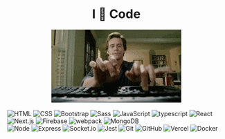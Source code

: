 <h1 align='center'>I 🤎 Code</h1>
<p align="center">
   <img src=https://github.com/DoviMaj/dovimaj/blob/main/tumblr_inline_p80m8wJkm61r4kz8i_540.gif" />
</p>
  
  ![HTML](https://img.shields.io/badge/-HTML-333333?style=flat&logo=HTML5)
  ![CSS](https://img.shields.io/badge/-CSS-333333?style=flat&logo=CSS3&logoColor=1572B6)
  ![Bootstrap](https://img.shields.io/badge/-Bootstrap-333333?style=flat&logo=bootstrap&logoColor=3333)
  ![Sass](https://img.shields.io/badge/-Sass-333333?style=flat&logo=Sass)
  ![JavaScript](https://img.shields.io/badge/-JavaScript-333333?style=flat&logo=javascript)
  ![typescript](https://img.shields.io/badge/-TypeScript-333333?style=flat&logo=typescript) 
  ![React](https://img.shields.io/badge/-React-333333?style=flat&logo=react)
  ![Next.js](https://img.shields.io/badge/-Next.js-333333?style=flat&logo=Next.js)
  ![Firebase](https://img.shields.io/badge/-Firebase-333333?style=flat&logo=Firebase)
  ![webpack](https://img.shields.io/badge/-Webpack-333333?style=flat&logo=webpack)
  ![MongoDB](https://img.shields.io/badge/-MongoDB-333333?style=flat&logo=MongoDB)  
  ![Node](https://img.shields.io/badge/-Node.js-333333?style=flat&logo=Node.js) 
  ![Express](https://img.shields.io/badge/-Express-333333?style=flat&logo=Express)
  ![Socket.io](https://img.shields.io/badge/-Socket.io-333333?style=flat&logo=Socket.io) 
  ![Jest](https://img.shields.io/badge/-Jest-333333?style=flat&logo=Jest)
  ![Git](https://img.shields.io/badge/-Git-333333?style=flat&logo=git)
  ![GitHub](https://img.shields.io/badge/-GitHub-333333?style=flat&logo=github) 
  ![Vercel](https://img.shields.io/badge/-Vercel-333333?style=flat&logo=vercel)
  ![Docker](https://img.shields.io/badge/-Docker-333333?style=flat&logo=Docker)
